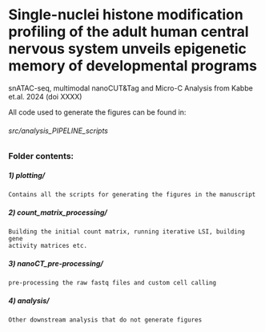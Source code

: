 # Single-nuclei histone modification profiling of the adult human central nervous system unveils epigenetic memory of developmental programs

snATAC-seq, multimodal nanoCUT&Tag and Micro-C Analysis from Kabbe et.al. 2024 (doi XXXX)

All code used to generate the figures can be found in:
###### src/analysis_PIPELINE_scripts

### Folder contents:

##### 1) plotting/
    Contains all the scripts for generating the figures in the manuscript
##### 2) count_matrix_processing/
    Building the initial count matrix, running iterative LSI, building gene
    activity matrices etc.
##### 3) nanoCT_pre-processing/
    pre-processing the raw fastq files and custom cell calling
##### 4) analysis/
    Other downstream analysis that do not generate figures

